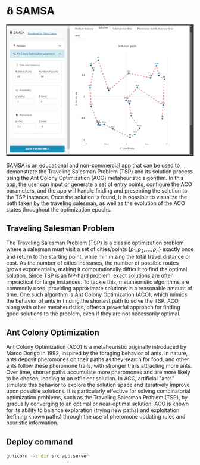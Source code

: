 # 𖢥 SAMSA

![screenshot](screenshot.png)

SAMSA is an educational and non-commercial app that can be used to demonstrate the Traveling Salesman Problem (TSP) 
and its solution process using the Ant Colony Optimization (ACO) metaheuristic algorithm. In this app, the user can 
input or generate a set of entry points, configure the ACO parameters, and the app will handle finding and presenting 
the solution to the TSP instance. Once the solution is found, it is possible to visualize the path taken by the 
traveling salesman, as well as the evolution of the ACO states throughout the optimization epochs.

## Traveling Salesman Problem

The Traveling Salesman Problem (TSP) is a classic optimization problem where a salesman must visit a set of 
cities/points $\{p_1, p_2, ..., p_n\}$ exactly once and return to the starting point, while minimizing the 
total travel distance or cost. As the number of cities increases, the number of possible routes grows exponentially, 
making it computationally difficult to find the optimal solution. Since TSP is an NP-hard problem, exact solutions 
are often impractical for large instances. To tackle this, metaheuristic algorithms are commonly used, providing 
approximate solutions in a reasonable amount of time. One such algorithm is Ant Colony Optimization (ACO), which 
mimics the behavior of ants in finding the shortest path to solve the TSP. ACO, along with other metaheuristics, 
offers a powerful approach for finding good solutions to the problem, even if they are not necessarily optimal.

## Ant Colony Optimization 

Ant Colony Optimization (ACO) is a metaheuristic originally introduced by Marco Dorigo in 1992, inspired by the foraging 
behavior of ants. In nature, ants deposit pheromones on their paths as they search for food, and other ants follow 
these pheromone trails, with stronger trails attracting more ants. Over time, shorter paths accumulate more pheromones 
and are more likely to be chosen, leading to an efficient solution. In ACO, artificial "ants" simulate this behavior 
to explore the solution space and iteratively improve upon possible solutions. It is particularly effective for solving 
combinatorial optimization problems, such as the Traveling Salesman Problem (TSP), by gradually converging to an optimal 
or near-optimal solution. ACO is known for its ability to balance exploration (trying new paths) and exploitation 
(refining known paths) through the use of pheromone updating rules and heuristic information.

## Deploy command

```sh
gunicorn --chdir src app:server
```
